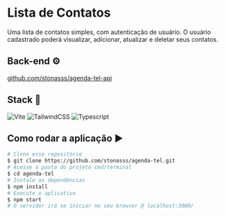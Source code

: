 # Lista de Contatos

Uma lista de contatos simples, com autenticação de usuário. O usuário cadastrado poderá visualizar, adicionar, atualizar e deletar seus contatos. 

## Back-end ⚙️

<a  href="https://github.com/stonasss/agenda-tel-api">github.com/stonasss/agenda-tel-api</a>
</br>

## Stack :toolbox:

<div align="left">
<img src="https://img.shields.io/badge/react-%23646CFF.svg?style=for-the-badge&logo=vite&logoColor=white" alt="Vite" Title="vite" />
<img src="https://img.shields.io/badge/tailwindcss-%2338B2AC.svg?style=for-the-badge&logo=tailwind-css&logoColor=white" alt="TailwindCSS" Title="tailwindCSS"  />
<img src="https://img.shields.io/badge/javascript-%23007ACC.svg?style=for-the-badge&logo=typescript&logoColor=white" alt="Typescript" Title="typescript" />
  </div>

## Como rodar a aplicação ▶️

```bash
# Clone esse repositório
$ git clone https://github.com/stonasss/agenda-tel.git
# Acesse a pasta do projeto cmd/terminal
$ cd agenda-tel
# Instale as dependências
$ npm install
# Execute o aplicativo
$ npm start
# O servidor irá se iniciar no seu browser @ localhost:3000/
```
